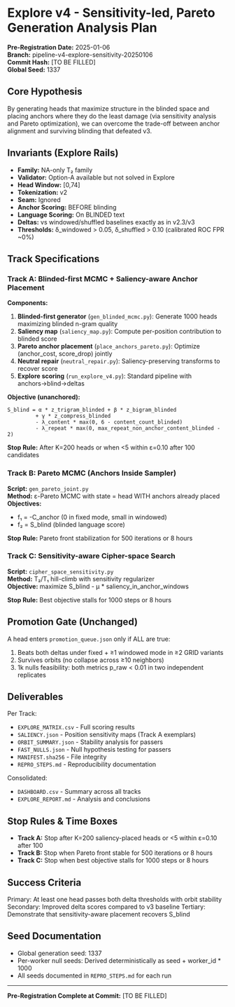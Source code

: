 # Explore v4 - Sensitivity-led, Pareto Generation Analysis Plan

**Pre-Registration Date:** 2025-01-06  
**Branch:** pipeline-v4-explore-sensitivity-20250106  
**Commit Hash:** [TO BE FILLED]  
**Global Seed:** 1337  

## Core Hypothesis

By generating heads that maximize structure in the blinded space and placing anchors where they do the least damage (via sensitivity analysis and Pareto optimization), we can overcome the trade-off between anchor alignment and surviving blinding that defeated v3.

## Invariants (Explore Rails)

- **Family:** NA-only T₂ family
- **Validator:** Option-A available but not solved in Explore
- **Head Window:** [0,74]
- **Tokenization:** v2
- **Seam:** Ignored
- **Anchor Scoring:** BEFORE blinding
- **Language Scoring:** On BLINDED text
- **Deltas:** vs windowed/shuffled baselines exactly as in v2.3/v3
- **Thresholds:** δ_windowed > 0.05, δ_shuffled > 0.10 (calibrated ROC FPR ~0%)

## Track Specifications

### Track A: Blinded-first MCMC + Saliency-aware Anchor Placement

**Components:**
1. **Blinded-first generator** (`gen_blinded_mcmc.py`): Generate 1000 heads maximizing blinded n-gram quality
2. **Saliency map** (`saliency_map.py`): Compute per-position contribution to blinded score
3. **Pareto anchor placement** (`place_anchors_pareto.py`): Optimize (anchor_cost, score_drop) jointly
4. **Neutral repair** (`neutral_repair.py`): Saliency-preserving transforms to recover score
5. **Explore scoring** (`run_explore_v4.py`): Standard pipeline with anchors→blind→deltas

**Objective (unanchored):**
```
S_blind = α * z_trigram_blinded + β * z_bigram_blinded 
         + γ * z_compress_blinded
         - λ_content * max(0, 6 - content_count_blinded)
         - λ_repeat * max(0, max_repeat_non_anchor_content_blinded - 2)
```

**Stop Rule:** After K=200 heads or when <5 within ε=0.10 after 100 candidates

### Track B: Pareto MCMC (Anchors Inside Sampler)

**Script:** `gen_pareto_joint.py`  
**Method:** ε-Pareto MCMC with state = head WITH anchors already placed  
**Objectives:**
- f₁ = -C_anchor (0 in fixed mode, small in windowed)
- f₂ = S_blind (blinded language score)

**Stop Rule:** Pareto front stabilization for 500 iterations or 8 hours

### Track C: Sensitivity-aware Cipher-space Search

**Script:** `cipher_space_sensitivity.py`  
**Method:** T₂/T₁ hill-climb with sensitivity regularizer  
**Objective:** maximize S_blind - μ * saliency_in_anchor_windows

**Stop Rule:** Best objective stalls for 1000 steps or 8 hours

## Promotion Gate (Unchanged)

A head enters `promotion_queue.json` only if ALL are true:
1. Beats both deltas under fixed + ≥1 windowed mode in ≥2 GRID variants
2. Survives orbits (no collapse across ≥10 neighbors)
3. 1k nulls feasibility: both metrics p_raw < 0.01 in two independent replicates

## Deliverables

Per Track:
- `EXPLORE_MATRIX.csv` - Full scoring results
- `SALIENCY.json` - Position sensitivity maps (Track A exemplars)
- `ORBIT_SUMMARY.json` - Stability analysis for passers
- `FAST_NULLS.json` - Null hypothesis testing for passers
- `MANIFEST.sha256` - File integrity
- `REPRO_STEPS.md` - Reproducibility documentation

Consolidated:
- `DASHBOARD.csv` - Summary across all tracks
- `EXPLORE_REPORT.md` - Analysis and conclusions

## Stop Rules & Time Boxes

- **Track A:** Stop after K=200 saliency-placed heads or <5 within ε=0.10 after 100
- **Track B:** Stop when Pareto front stable for 500 iterations or 8 hours
- **Track C:** Stop when best objective stalls for 1000 steps or 8 hours

## Success Criteria

Primary: At least one head passes both delta thresholds with orbit stability
Secondary: Improved delta scores compared to v3 baseline
Tertiary: Demonstrate that sensitivity-aware placement recovers S_blind

## Seed Documentation

- Global generation seed: 1337
- Per-worker null seeds: Derived deterministically as seed + worker_id * 1000
- All seeds documented in `REPRO_STEPS.md` for each run

---

**Pre-Registration Complete at Commit:** [TO BE FILLED]